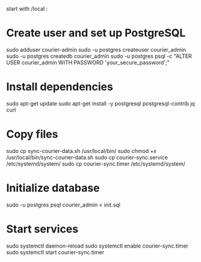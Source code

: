 start with /local :
# Create user and set up PostgreSQL
sudo adduser courier-admin
sudo -u postgres createuser courier_admin
sudo -u postgres createdb courier_admin
sudo -u postgres psql -c "ALTER USER courier_admin WITH PASSWORD 'your_secure_password';"

# Install dependencies
sudo apt-get update
sudo apt-get install -y postgresql postgresql-contrib jq curl

# Copy files
sudo cp sync-courier-data.sh /usr/local/bin/
sudo chmod +x /usr/local/bin/sync-courier-data.sh
sudo cp courier-sync.service /etc/systemd/system/
sudo cp courier-sync.timer /etc/systemd/system/

# Initialize database
sudo -u postgres psql courier_admin < init.sql

# Start services
sudo systemctl daemon-reload
sudo systemctl enable courier-sync.timer
sudo systemctl start courier-sync.timer
